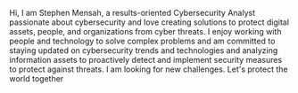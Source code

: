 Hi, I am Stephen Mensah, a results-oriented Cybersecurity Analyst passionate about cybersecurity and love creating solutions to protect digital assets, people, and organizations from cyber threats. I enjoy working with people and technology to solve complex problems and am committed to staying updated on cybersecurity trends and technologies and analyzing information assets to proactively detect and implement security measures to protect against threats. I am looking for new challenges. Let's protect the world together 

